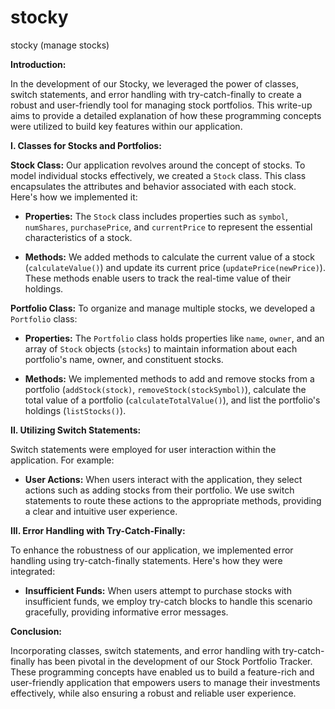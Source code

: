 # stocky

stocky (manage stocks)

**Introduction:**

In the development of our Stocky, we leveraged the power of classes, switch statements, and error handling with try-catch-finally to create a robust and user-friendly tool for managing stock portfolios. This write-up aims to provide a detailed explanation of how these programming concepts were utilized to build key features within our application.

**I. Classes for Stocks and Portfolios:**

**Stock Class:**
Our application revolves around the concept of stocks. To model individual stocks effectively, we created a `Stock` class. This class encapsulates the attributes and behavior associated with each stock. Here's how we implemented it:

*   **Properties:** The `Stock` class includes properties such as `symbol`, `numShares`, `purchasePrice`, and `currentPrice` to represent the essential characteristics of a stock.

*   **Methods:** We added methods to calculate the current value of a stock (`calculateValue()`) and update its current price (`updatePrice(newPrice)`). These methods enable users to track the real-time value of their holdings.

**Portfolio Class:**
To organize and manage multiple stocks, we developed a `Portfolio` class:

*   **Properties:** The `Portfolio` class holds properties like `name`, `owner`, and an array of `Stock` objects (`stocks`) to maintain information about each portfolio's name, owner, and constituent stocks.

*   **Methods:** We implemented methods to add and remove stocks from a portfolio (`addStock(stock)`, `removeStock(stockSymbol)`), calculate the total value of a portfolio (`calculateTotalValue()`), and list the portfolio's holdings (`listStocks()`).

**II. Utilizing Switch Statements:**

Switch statements were employed for user interaction within the application. For example:

*   **User Actions:** When users interact with the application, they select actions such as adding stocks from their portfolio. We use switch statements to route these actions to the appropriate methods, providing a clear and intuitive user experience.

**III. Error Handling with Try-Catch-Finally:**

To enhance the robustness of our application, we implemented error handling using try-catch-finally statements. Here's how they were integrated:

*   **Insufficient Funds:** When users attempt to purchase stocks with insufficient funds, we employ try-catch blocks to handle this scenario gracefully, providing informative error messages.

**Conclusion:**

Incorporating classes, switch statements, and error handling with try-catch-finally has been pivotal in the development of our Stock Portfolio Tracker. These programming concepts have enabled us to build a feature-rich and user-friendly application that empowers users to manage their investments effectively, while also ensuring a robust and reliable user experience.
